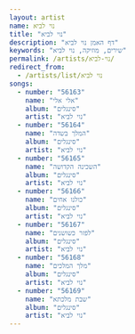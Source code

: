 ```yaml
---
layout: artist
name: נוי לביא
title: "נוי לביא"
description: "דף האמן נוי לביא"
keywords: "שירים, מוזיקה, נוי לביא"
permalink: /artists/נוי-לביא/
redirect_from:
  - /artists/list/נוי לביא
songs:
  - number: "56163"
    name: "אלי אלי"
    album: "סינגלים"
    artist: "נוי לביא"
  - number: "56164"
    name: "המלך בשדה"
    album: "סינגלים"
    artist: "נוי לביא"
  - number: "56165"
    name: "השכינה הקדושה"
    album: "סינגלים"
    artist: "נוי לביא"
  - number: "56166"
    name: "כולנו אחים"
    album: "סינגלים"
    artist: "נוי לביא"
  - number: "56167"
    name: "לפזר כשושנים"
    album: "סינגלים"
    artist: "נוי לביא"
  - number: "56168"
    name: "מלך המלכים"
    album: "סינגלים"
    artist: "נוי לביא"
  - number: "56169"
    name: "שבת מלכתא"
    album: "סינגלים"
    artist: "נוי לביא"
---
```


